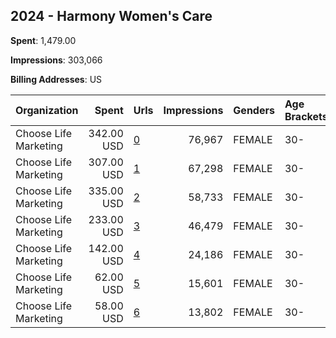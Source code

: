 ## 2024 - Harmony Women's Care 
**Spent**: 1,479.00

**Impressions**: 303,066

**Billing Addresses**: US

|Organization|Spent|Urls|Impressions|Genders|Age Brackets|Country Codes|
|:---|---:|:---|---:|:---|:---|:---|
|Choose Life Marketing|342.00 USD|[0](https://www.snap.com/political-ads/asset/964469ddf96e0064aabc2ff59b7c4c449e7f36b2f9ca0a8d5a59b9c7ddf6436d?mediaType=png)|76,967|FEMALE|30-|united states|
|Choose Life Marketing|307.00 USD|[1](https://www.snap.com/political-ads/asset/54cc6efd416c7f953ffa15e60b0dff856faba7fb5acedaaeb9b24758e7c62ad0?mediaType=png)|67,298|FEMALE|30-|united states|
|Choose Life Marketing|335.00 USD|[2](https://www.snap.com/political-ads/asset/de83564703cf6971d4c692f1eb77ee4acae53b3e60b6c1503a2e652d0cd3cc60?mediaType=png)|58,733|FEMALE|30-|united states|
|Choose Life Marketing|233.00 USD|[3](https://www.snap.com/political-ads/asset/793e8c0b45bacf003e1c280e00eefb1679431142eed7995c7a6a0ecee3a0373b?mediaType=mp4)|46,479|FEMALE|30-|united states|
|Choose Life Marketing|142.00 USD|[4](https://www.snap.com/political-ads/asset/357fb6926c18a2c6e6249302b40890973bc6de4685234fbc07bde407224ef47e?mediaType=mp4)|24,186|FEMALE|30-|united states|
|Choose Life Marketing|62.00 USD|[5](https://www.snap.com/political-ads/asset/20b23aee68d38b591055132afe83bdf52400370ebf9756a63fa99a921430b82e?mediaType=png)|15,601|FEMALE|30-|united states|
|Choose Life Marketing|58.00 USD|[6](https://www.snap.com/political-ads/asset/00db2855896e107d9e6ff984f0a4b2717247eada8f45c648e7020764091ca0a6?mediaType=png)|13,802|FEMALE|30-|united states|
